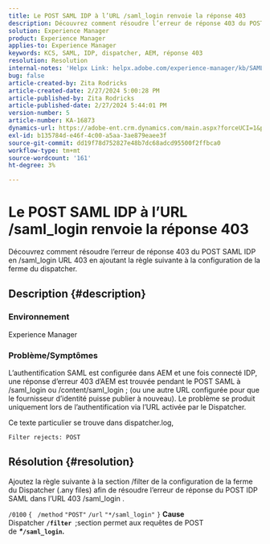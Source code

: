 ```yaml
---
title: Le POST SAML IDP à l’URL /saml_login renvoie la réponse 403
description: Découvrez comment résoudre l’erreur de réponse 403 du POST SAML IDP en /saml_login URL 403.
solution: Experience Manager
product: Experience Manager
applies-to: Experience Manager
keywords: KCS, SAML, IDP, dispatcher, AEM, réponse 403
resolution: Resolution
internal-notes: 'Helpx Link: helpx.adobe.com/experience-manager/kb/SAML-IDP-POST-to-saml-login-url-returns-403-response-AEM-6-x0.html'
bug: false
article-created-by: Zita Rodricks
article-created-date: 2/27/2024 5:00:28 PM
article-published-by: Zita Rodricks
article-published-date: 2/27/2024 5:44:01 PM
version-number: 5
article-number: KA-16873
dynamics-url: https://adobe-ent.crm.dynamics.com/main.aspx?forceUCI=1&pagetype=entityrecord&etn=knowledgearticle&id=83013ab1-91d5-ee11-9079-6045bd006704
exl-id: b135784d-e46f-4c00-a5aa-3ae879eaee3f
source-git-commit: dd19f78d752827e48b7dc68adcd95500f2ffbca0
workflow-type: tm+mt
source-wordcount: '161'
ht-degree: 3%

---
```


# Le POST SAML IDP à l’URL /saml_login renvoie la réponse 403


Découvrez comment résoudre l’erreur de réponse 403 du POST SAML IDP en /saml_login URL 403 en ajoutant la règle suivante à la configuration de la ferme du dispatcher.

## Description {#description}


### Environnement

Experience Manager

### Problème/Symptômes

L’authentification SAML est configurée dans AEM et une fois connecté IDP, une réponse d’erreur 403 d’AEM est trouvée pendant le POST SAML à /saml_login ou /content/saml_login ; (ou une autre URL configurée pour que le fournisseur d’identité puisse publier à nouveau).
Le problème se produit uniquement lors de l’authentification via l’URL activée par le Dispatcher.

Ce texte particulier se trouve dans dispatcher.log,

`Filter rejects: POST`


## Résolution {#resolution}


Ajoutez la règle suivante à la section /filter de la configuration de la ferme du Dispatcher (.any files) afin de résoudre l’erreur de réponse du POST IDP SAML dans l’URL 403 /saml_login .

`/0100` `{ ` `/method` `"POST"` `/url` `"*/saml_login"` `}`
<b>Cause</b>
Dispatcher <b>`/filter `</b>;section permet aux requêtes de POST de <b>*\**`/saml_login`*.</b>*
